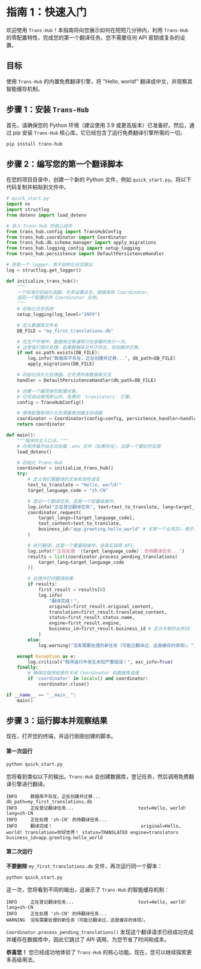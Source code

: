 # **指南 1：快速入门**

欢迎使用 `Trans-Hub`！本指南将向您展示如何在短短几分钟内，利用 `Trans-Hub` 的零配置特性，完成您的第一个翻译任务。您不需要任何 API 密钥或复杂的设置。

## **目标**

使用 `Trans-Hub` 的内置免费翻译引擎，将 "Hello, world!" 翻译成中文，并观察其智能缓存机制。

## **步骤 1：安装 `Trans-Hub`**

首先，请确保您的 Python 环境（建议使用 3.9 或更高版本）已准备好。然后，通过 pip 安装 `Trans-Hub` 核心库。它已经包含了运行免费翻译引擎所需的一切。

```bash
pip install trans-hub
```

## **步骤 2：编写您的第一个翻译脚本**

在您的项目目录中，创建一个新的 Python 文件，例如 `quick_start.py`。将以下代码复制并粘贴到文件中。

```python
# quick_start.py
import os
import structlog
from dotenv import load_dotenv

# 导入 Trans-Hub 的核心组件
from trans_hub.config import TransHubConfig
from trans_hub.coordinator import Coordinator
from trans_hub.db.schema_manager import apply_migrations
from trans_hub.logging_config import setup_logging
from trans_hub.persistence import DefaultPersistenceHandler

# 获取一个 logger，用于结构化日志输出
log = structlog.get_logger()

def initialize_trans_hub():
    """
    一个标准的初始化函数，负责设置日志、数据库和 Coordinator。
    返回一个配置好的 Coordinator 实例。
    """
    # 初始化日志系统
    setup_logging(log_level="INFO")

    # 定义数据库文件名
    DB_FILE = "my_first_translations.db"

    # 在生产环境中，数据库迁移通常只在部署时执行一次。
    # 这里我们简化处理，如果数据库文件不存在，则创建并迁移。
    if not os.path.exists(DB_FILE):
        log.info("数据库不存在，正在创建并迁移...", db_path=DB_FILE)
        apply_migrations(DB_FILE)

    # 初始化持久化处理器，它负责所有数据库交互
    handler = DefaultPersistenceHandler(db_path=DB_FILE)

    # 创建一个最简单的配置对象。
    # 它将自动使用默认的、免费的 'translators' 引擎。
    config = TransHubConfig()

    # 使用配置和持久化处理器来创建主协调器
    coordinator = Coordinator(config=config, persistence_handler=handler)
    return coordinator

def main():
    """程序的主入口点。"""
    # 在程序最开始主动加载 .env 文件（如果存在），这是一个健壮的实践
    load_dotenv()

    # 初始化 Trans-Hub
    coordinator = initialize_trans_hub()
    try:
        # 定义我们要翻译的文本和目标语言
        text_to_translate = "Hello, world!"
        target_language_code = "zh-CN"

        # 登记一个翻译任务。这是一个轻量级操作。
        log.info("正在登记翻译任务", text=text_to_translate, lang=target_language_code)
        coordinator.request(
            target_langs=[target_language_code],
            text_content=text_to_translate,
            business_id="app.greeting.hello_world" # 关联一个业务ID，便于追踪
        )

        # 执行翻译。这是一个重量级操作，会真实调用 API。
        log.info(f"正在处理 '{target_language_code}' 的待翻译任务...")
        results = list(coordinator.process_pending_translations(
            target_lang=target_language_code
        ))

        # 处理并打印翻译结果
        if results:
            first_result = results[0]
            log.info(
                "翻译完成！",
                original=first_result.original_content,
                translation=first_result.translated_content,
                status=first_result.status.name,
                engine=first_result.engine,
                business_id=first_result.business_id # 显示关联的业务ID
            )
        else:
            log.warning("没有需要处理的新任务（可能已翻译过，这是缓存的体现）。")

    except Exception as e:
        log.critical("程序运行中发生未知严重错误！", exc_info=True)
    finally:
        # 确保在程序结束时关闭 Coordinator 和数据库连接
        if 'coordinator' in locals() and coordinator:
            coordinator.close()

if __name__ == "__main__":
    main()
```

## **步骤 3：运行脚本并观察结果**

现在，打开您的终端，并运行刚刚创建的脚本。

#### **第一次运行**

```bash
python quick_start.py
```

您将看到类似以下的输出。`Trans-Hub` 会创建数据库，登记任务，然后调用免费翻译引擎进行翻译。

```
INFO     数据库不存在，正在创建并迁移...            db_path=my_first_translations.db
INFO     正在登记翻译任务...                        text=Hello, world! lang=zh-CN
INFO     正在处理 'zh-CN' 的待翻译任务...
INFO     翻译完成！                                 original=Hello, world! translation=你好世界！ status=TRANSLATED engine=translators business_id=app.greeting.hello_world
```

#### **第二次运行**

**不要删除** `my_first_translations.db` 文件，再次运行同一个脚本：

```bash
python quick_start.py
```

这一次，您将看到不同的输出，这展示了 `Trans-Hub` 的智能缓存机制：

```
INFO     正在登记翻译任务...                        text=Hello, world! lang=zh-CN
INFO     正在处理 'zh-CN' 的待翻译任务...
WARNING  没有需要处理的新任务（可能已翻译过，这是缓存的体现）。
```

`Coordinator.process_pending_translations()` 发现这个翻译请求已经成功完成并缓存在数据库中，因此它跳过了 API 调用，为您节省了时间和成本。

**恭喜您！** 您已经成功地体验了 `Trans-Hub` 的核心功能。现在，您可以继续探索更多高级用法。